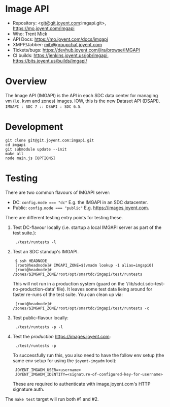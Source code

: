 # Image API

- Repository: <git@git.joyent.com:imgapi.git>, <https://mo.joyent.com/imgapi>
- Who: Trent Mick
- API Docs: <https://mo.joyent.com/docs/imgapi>
- XMPP/Jabber: <mib@groupchat.joyent.com>
- Tickets/bugs: <https://devhub.joyent.com/jira/browse/IMGAPI>
- CI builds: <https://jenkins.joyent.us/job/imgapi>,
  <https://bits.joyent.us/builds/imgapi/>


# Overview

The Image API (IMGAPI) is the API in each SDC data center for managing
vm (i.e. kvm and zones) images. IOW, this is the new Dataset API (DSAPI).
`IMGAPI : SDC 7 :: DSAPI : SDC 6.5`.


# Development

    git clone git@git.joyent.com:imgapi.git
    cd imgapi
    git submodule update --init
    make all
    node main.js [OPTIONS]


# Testing

There are two common flavours of IMGAPI server:

- DC: `config.mode === "dc"` E.g. the IMGAPI in an SDC datacenter.
- Public: `config.mode === "public"` E.g. <https://images.joyent.com>.

There are different testing entry points for testing these.

1. Test DC-flavour locally (i.e. startup a local IMGAPI server as part of
   the test suite.):

        ./test/runtests -l

2. Test an SDC standup's IMGAPI.

        $ ssh HEADNODE
        [root@headnode]# IMGAPI_ZONE=$(vmadm lookup -1 alias=imgapi0)
        [root@headnode]# /zones/$IMGAPI_ZONE/root/opt/smartdc/imgapi/test/runtests

    This will not run in a production system (guard on the
    '/lib/sdc/.sdc-test-no-production-data' file). It leaves some test data
    lieing around for faster re-runs of the test suite. You can clean up via:

        [root@headnode]# /zones/$IMGAPI_ZONE/root/opt/smartdc/imgapi/test/runtests -c

3. Test public-flavour locally:

        ./test/runtests -p -l

4. Test the *production* <https://images.joyent.com>:

        ./test/runtests -p

    To successfully run this, you also need to have the follow env setup
    (the same env setup for using the `joyent-imgadm` tool):

        JOYENT_IMGADM_USER=<username>
        JOYENT_IMGADM_IDENTITY=<signature-of-configured-key-for-username>

    These are required to authenticate with image.joyent.com's HTTP signature
    auth.

The `make test` target will run both #1 and #2.
